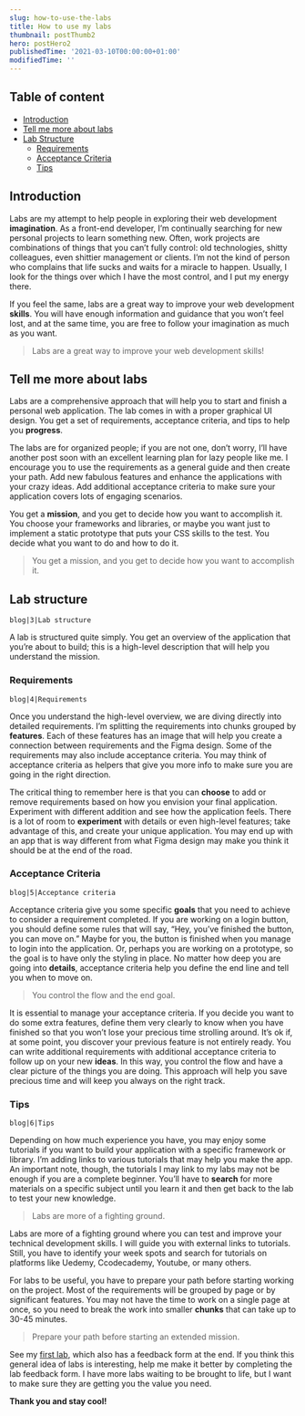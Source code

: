 ```yaml
---
slug: how-to-use-the-labs
title: How to use my labs
thumbnail: postThumb2
hero: postHero2
publishedTime: '2021-03-10T00:00:00+01:00'
modifiedTime: ''
---
```


<section class="c-table-of-content-section">
<div class="c-table-of-content">
  <h2 class="c-table-of-content__title">Table of content</h2>
  <ul class="c-table-of-content__list">
    <li class="c-table-of-content__item"><a href="#introduction">Introduction</a></li>
         <li class="c-table-of-content__item"><a href="#tell-me-more-about-labs">Tell me more about labs</a></li>
    <li class="c-table-of-content__item">
      <a href="#lab-structure">Lab Structure</a>
        <ul class="c-table-of-content__list">
          <li class="c-table-of-content__item"><a href="#requirements">Requirements</a></li>
          <li class="c-table-of-content__item"><a href="#acceptance-criteria">Acceptance Criteria</a></li>
          <li class="c-table-of-content__item"><a href="#tips">Tips</a></li>
        </ul> 
    </li>
  </ul>
</div>
<section>
 
<h2 id="introduction">Introduction</h2>
 
Labs are my attempt to help people in exploring their web development **imagination**. As a front-end developer, I’m continually searching for new personal projects to learn something new. Often, work projects are combinations of things that you can’t fully control: old technologies, shitty colleagues, even shittier management or clients. I’m not the kind of person who complains that life sucks and waits for a miracle to happen. Usually, I look for the things over which I have the most control, and I put my energy there.
 
If you feel the same, labs are a great way to improve your web development **skills**. You will have enough information and guidance that you won’t feel lost, and at the same time, you are free to follow your imagination as much as you want.
 
> Labs are a great way to improve your web development skills!
 
<h2 id="tell-me-more-about-labs">Tell me more about labs</h2>
 
Labs are a comprehensive approach that will help you to start and finish a personal web application. The lab comes in with a proper graphical UI design. You get a set of requirements, acceptance criteria, and tips to help you **progress**.
 
The labs are for organized people; if you are not one, don’t worry, I’ll have another post soon with an excellent learning plan for lazy people like me. I encourage you to use the requirements as a general guide and then create your path. Add new fabulous features and enhance the applications with your crazy ideas. Add additional acceptance criteria to make sure your application covers lots of engaging scenarios.
 
You get a **mission**, and you get to decide how you want to accomplish it. You choose your frameworks and libraries, or maybe you want just to implement a static prototype that puts your CSS skills to the test. You decide what you want to do and how to do it.
 
> You get a mission, and you get to decide how you want to accomplish it.
 
<h2 id="lab-structure">Lab structure</h2>
 
```Image
blog|3|Lab structure
```
 
A lab is structured quite simply. You get an overview of the application that you’re about to build; this is a high-level description that will help you understand the mission.
 
<h3 id="requirements">Requirements</h3>
 
```Image
blog|4|Requirements
```
 
Once you understand the high-level overview, we are diving directly into detailed requirements. I’m splitting the requirements into chunks grouped by **features**. Each of these features has an image that will help you create a connection between requirements and the Figma design. Some of the requirements may also include acceptance criteria. You may think of acceptance criteria as helpers that give you more info to make sure you are going in the right direction.
 
The critical thing to remember here is that you can **choose** to add or remove requirements based on how you envision your final application. Experiment with different addition and see how the application feels. There is a lot of room to **experiment** with details or even high-level features; take advantage of this, and create your unique application. You may end up with an app that is way different from what Figma design may make you think it should be at the end of the road.
 
<h3 id="acceptance-criteria">Acceptance Criteria</h3>
 
```Image
blog|5|Acceptance criteria
```
 
Acceptance criteria give you some specific **goals** that you need to achieve to consider a requirement completed. If you are working on a login button, you should define some rules that will say, “Hey, you’ve finished the button, you can move on.” Maybe for you, the button is finished when you manage to login into the application. Or, perhaps you are working on a prototype, so the goal is to have only the styling in place. No matter how deep you are going into **details**, acceptance criteria help you define the end line and tell you when to move on.
 
> You control the flow and the end goal.
 
It is essential to manage your acceptance criteria. If you decide you want to do some extra features, define them very clearly to know when you have finished so that you won’t lose your precious time strolling around.
It’s ok if, at some point, you discover your previous feature is not entirely ready. You can write additional requirements with additional acceptance criteria to follow up on your new **ideas**. In this way, you control the flow and have a clear picture of the things you are doing. This approach will help you save precious time and will keep you always on the right track.
 
<h3 id="tips">Tips</h3>
 
```Image
blog|6|Tips
```
 
Depending on how much experience you have, you may enjoy some tutorials if you want to build your application with a specific framework or library. I’m adding links to various tutorials that may help you make the app. An important note, though, the tutorials I may link to my labs may not be enough if you are a complete beginner. You’ll have to **search** for more materials on a specific subject until you learn it and then get back to the lab to test your new knowledge.
 
> Labs are more of a fighting ground.
 
Labs are more of a fighting ground where you can test and improve your technical development skills. I will guide you with external links to tutorials. Still, you have to identify your week spots and search for tutorials on platforms like Uedemy, Ccodecademy, Youtube, or many others.
 
For labs to be useful, you have to prepare your path before starting working on the project. Most of the requirements will be grouped by page or by significant features. You may not have the time to work on a single page at once, so you need to break the work into smaller **chunks** that can take up to 30-45 minutes.
 
> Prepare your path before starting an extended mission.
 
See my <a href="/labs/pomodoro">first lab</a>, which also has a feedback form at the end. If you think this general idea of labs is interesting, help me make it better by completing the lab feedback form. I have more labs waiting to be brought to life, but I want to make sure they are getting you the value you need.
 
**Thank you and stay cool!**
